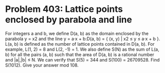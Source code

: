 # Problem 403: Lattice points enclosed by parabola and line
For integers a and b, we define D(a, b) as the domain enclosed by the
parabola y = x2 and the line y = a·x + b:D(a, b) = { (x, y) | x2 ≤ y ≤
a·x + b }. L(a, b) is defined as the number of lattice points contained
in D(a, b). For example, L(1, 2) = 8 and L(2, -1) = 1. We also define
S(N) as the sum of L(a, b) for all the pairs (a, b) such that the area
of D(a, b) is a rational number and |a|,|b| ≤ N. We can verify that S(5)
= 344 and S(100) = 26709528. Find S(1012). Give your answer mod 108.
